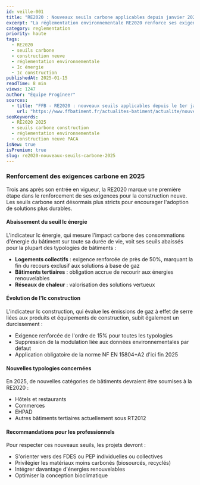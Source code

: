 ```yaml
---
id: veille-001
title: "RE2020 : Nouveaux seuils carbone applicables depuis janvier 2025"
excerpt: "La réglementation environnementale RE2020 renforce ses exigences avec l'abaissement des seuils carbone pour les bâtiments résidentiels, bureaux et établissements d'enseignement. Découvrez les impacts sur vos projets de construction."
category: reglementation
priority: haute
tags:
  - RE2020
  - seuils carbone
  - construction neuve
  - réglementation environnementale
  - Ic énergie
  - Ic construction
publishedAt: 2025-01-15
readTime: 8 min
views: 1247
author: "Équipe Progineer"
sources:
  - title: "FFB - RE2020 : nouveaux seuils applicables depuis le 1er janvier 2025"
    url: "https://www.ffbatiment.fr/actualites-batiment/actualite/nouveaux-seuils-1er-janvier-2025-pour-batiments-soumis-re-2020"
seoKeywords:
  - RE2020 2025
  - seuils carbone construction
  - réglementation environnementale
  - construction neuve PACA
isNew: true
isPremium: true
slug: re2020-nouveaux-seuils-carbone-2025
---
```

<h3>Renforcement des exigences carbone en 2025</h3>
<p>Trois ans après son entrée en vigueur, la RE2020 marque une première étape dans le renforcement de ses exigences pour la construction neuve. Les seuils carbone sont désormais plus stricts pour encourager l'adoption de solutions plus durables.</p>

<h4>Abaissement du seuil Ic énergie</h4>
<p>L'indicateur Ic énergie, qui mesure l'impact carbone des consommations d'énergie du bâtiment sur toute sa durée de vie, voit ses seuils abaissés pour la plupart des typologies de bâtiments :</p>
<ul>
  <li><strong>Logements collectifs</strong> : exigence renforcée de près de 50%, marquant la fin du recours exclusif aux solutions à base de gaz</li>
  <li><strong>Bâtiments tertiaires</strong> : obligation accrue de recourir aux énergies renouvelables</li>
  <li><strong>Réseaux de chaleur</strong> : valorisation des solutions vertueux</li>
</ul>

<h4>Évolution de l'Ic construction</h4>
<p>L'indicateur Ic construction, qui évalue les émissions de gaz à effet de serre liées aux produits et équipements de construction, subit également un durcissement :</p>
<ul>
  <li>Exigence renforcée de l'ordre de 15% pour toutes les typologies</li>
  <li>Suppression de la modulation liée aux données environnementales par défaut</li>
  <li>Application obligatoire de la norme NF EN 15804+A2 d'ici fin 2025</li>
</ul>

<h4>Nouvelles typologies concernées</h4>
<p>En 2025, de nouvelles catégories de bâtiments devraient être soumises à la RE2020 :</p>
<ul>
  <li>Hôtels et restaurants</li>
  <li>Commerces</li>
  <li>EHPAD</li>
  <li>Autres bâtiments tertiaires actuellement sous RT2012</li>
</ul>

<h4>Recommandations pour les professionnels</h4>
<p>Pour respecter ces nouveaux seuils, les projets devront :</p>
<ul>
  <li>S'orienter vers des FDES ou PEP individuelles ou collectives</li>
  <li>Privilégier les matériaux moins carbonés (biosourcés, recyclés)</li>
  <li>Intégrer davantage d'énergies renouvelables</li>
  <li>Optimiser la conception bioclimatique</li>
</ul> 